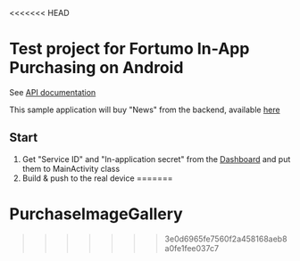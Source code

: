 <<<<<<< HEAD
# Test project for Fortumo In-App Purchasing on Android

See [API documentation](http://developers.fortumo.com/in-app-purchasing-on-android/)

This sample application will buy "News" from the backend, available [here](https://github.com/denyago/psms-example-bad-news)

## Start

1. Get "Service ID" and "In-application secret" from the [Dashboard](http://fortumo.com/services) and put them to MainActivity class
2. Build & push to the real device
=======
# PurchaseImageGallery
>>>>>>> 3e0d6965fe7560f2a458168aeb8a0fe1fee037c7
